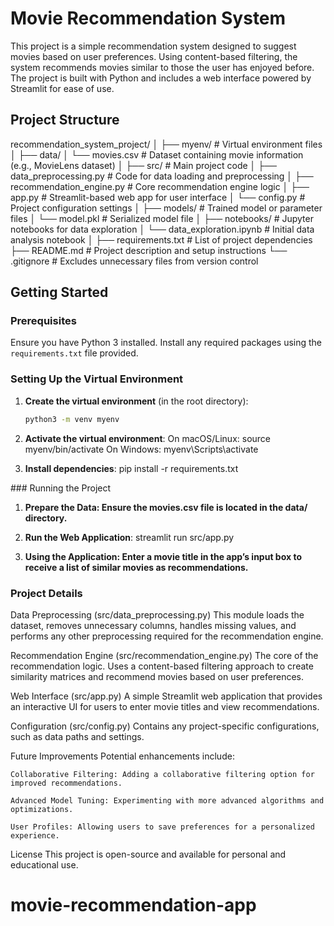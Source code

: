 # Movie Recommendation System

This project is a simple recommendation system designed to suggest movies based on user preferences. Using content-based filtering, the system recommends movies similar to those the user has enjoyed before. The project is built with Python and includes a web interface powered by Streamlit for ease of use.

## Project Structure

recommendation_system_project/ │ ├── myenv/ # Virtual environment files │ ├── data/ │ └── movies.csv # Dataset containing movie information (e.g., MovieLens dataset) │ ├── src/ # Main project code │ ├── data_preprocessing.py # Code for data loading and preprocessing │ ├── recommendation_engine.py # Core recommendation engine logic │ ├── app.py # Streamlit-based web app for user interface │ └── config.py # Project configuration settings │ ├── models/ # Trained model or parameter files │ └── model.pkl # Serialized model file │ ├── notebooks/ # Jupyter notebooks for data exploration │ └── data_exploration.ipynb # Initial data analysis notebook │ ├── requirements.txt # List of project dependencies ├── README.md # Project description and setup instructions └── .gitignore # Excludes unnecessary files from version control


## Getting Started

### Prerequisites

Ensure you have Python 3 installed. Install any required packages using the `requirements.txt` file provided.

### Setting Up the Virtual Environment

1. **Create the virtual environment** (in the root directory):

   ```bash
   python3 -m venv myenv

2. **Activate the virtual environment**:
    On macOS/Linux:
        source myenv/bin/activate
    On Windows:
        myenv\Scripts\activate

3. **Install dependencies**:
    pip install -r requirements.txt

### Running the Project

1. **Prepare the Data: Ensure the movies.csv file is located in the data/ directory.**

2. **Run the Web Application**:
    streamlit run src/app.py

3. **Using the Application: Enter a movie title in the app’s input box to receive a list of similar movies as recommendations.**

### Project Details

Data Preprocessing (src/data_preprocessing.py)
This module loads the dataset, removes unnecessary columns, handles missing values, and performs any other preprocessing required for the recommendation engine.

Recommendation Engine (src/recommendation_engine.py)
The core of the recommendation logic. Uses a content-based filtering approach to create similarity matrices and recommend movies based on user preferences.

Web Interface (src/app.py)
A simple Streamlit web application that provides an interactive UI for users to enter movie titles and view recommendations.

Configuration (src/config.py)
Contains any project-specific configurations, such as data paths and settings.

Future Improvements
    Potential enhancements include:

    Collaborative Filtering: Adding a collaborative filtering option for improved recommendations.

    Advanced Model Tuning: Experimenting with more advanced algorithms and optimizations.

    User Profiles: Allowing users to save preferences for a personalized experience.

License
    This project is open-source and available for personal and educational use.

# movie-recommendation-app
